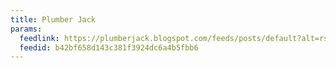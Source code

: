 ```yaml
---
title: Plumber Jack
params:
  feedlink: https://plumberjack.blogspot.com/feeds/posts/default?alt=rss
  feedid: b42bf658d143c381f3924dc6a4b5fbb6
---
```

